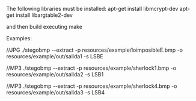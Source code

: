 The following libraries must be installed:
  apt-get install libmcrypt-dev
  apt-get install libargtable2-dev

and then build executing make


Examples:

//JPG
./stegobmp --extract  -p resources/example/loimposibleE.bmp -o resources/example/out/salida1 -s LSBE


//MP3
./stegobmp --extract -p resources/example/sherlock1.bmp -o resources/example/out/salida2  -s LSB1


//MP3
./stegobmp --extract -p resources/example/sherlock4.bmp -o resources/example/out/salida3  -s LSB4

